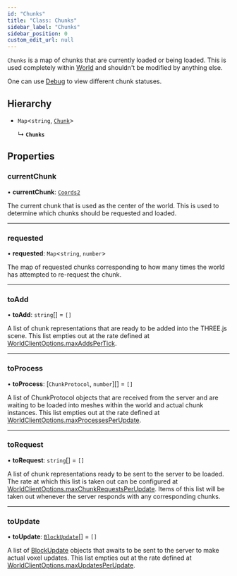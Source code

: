 ```yaml
---
id: "Chunks"
title: "Class: Chunks"
sidebar_label: "Chunks"
sidebar_position: 0
custom_edit_url: null
---
```


`Chunks` is a map of chunks that are currently loaded or being loaded. This is
used completely within [World](World.md) and shouldn't be modified by anything else.

One can use [Debug](Debug.md) to view different chunk statuses.

## Hierarchy

- `Map`<`string`, [`Chunk`](Chunk.md)\>

  ↳ **`Chunks`**

## Properties

### currentChunk

• **currentChunk**: [`Coords2`](../modules.md#coords2-114)

The current chunk that is used as the center of the world. This is used to determine which chunks
should be requested and loaded.

___

### requested

• **requested**: `Map`<`string`, `number`\>

The map of requested chunks corresponding to how many times the world has attempted
to re-request the chunk.

___

### toAdd

• **toAdd**: `string`[] = `[]`

A list of chunk representations that are ready to be added into the THREE.js scene. This list empties
out at the rate defined at [WorldClientOptions.maxAddsPerTick](../modules.md#worldclientoptions-114).

___

### toProcess

• **toProcess**: [`ChunkProtocol`, `number`][] = `[]`

A list of ChunkProtocol objects that are received from the server and are waiting to be
loaded into meshes within the world and actual chunk instances. This list empties out at the rate
defined at [WorldClientOptions.maxProcessesPerUpdate](../modules.md#worldclientoptions-114).

___

### toRequest

• **toRequest**: `string`[] = `[]`

A list of chunk representations ready to be sent to the server to be loaded. The rate at which
this list is taken out can be configured at [WorldClientOptions.maxChunkRequestsPerUpdate](../modules.md#worldclientoptions-114). Items of
this list will be taken out whenever the server responds with any corresponding chunks.

___

### toUpdate

• **toUpdate**: [`BlockUpdate`](../modules.md#blockupdate-114)[] = `[]`

A list of [BlockUpdate](../modules.md#blockupdate-114) objects that awaits to be sent to the server to make actual voxel
updates. This list empties out at the rate defined at [WorldClientOptions.maxUpdatesPerUpdate](../modules.md#worldclientoptions-114).
